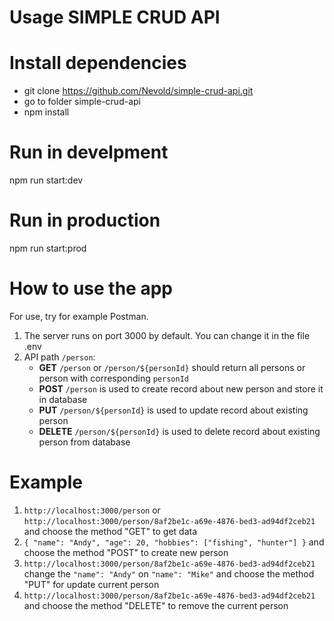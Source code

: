 # Usage SIMPLE CRUD API

# Install dependencies

- git clone https://github.com/Nevold/simple-crud-api.git
- go to folder simple-crud-api
- npm install

# Run in develpment

npm run start:dev

# Run in production

npm run start:prod

# How to use the app

For use, try for example Postman.

1. The server runs on port 3000 by default. You can change it in the file .env
2. API path `/person`:
   - **GET** `/person` or `/person/${personId}` should return all persons or person with corresponding `personId`
   - **POST** `/person` is used to create record about new person and store it in database
   - **PUT** `/person/${personId}` is used to update record about existing person
   - **DELETE** `/person/${personId}` is used to delete record about existing person from database

# Example

1. `http://localhost:3000/person` or `http://localhost:3000/person/8af2be1c-a69e-4876-bed3-ad94df2ceb21` and choose the method "GET" to get data
2. `{ "name": "Andy", "age": 20, "hobbies": ["fishing", "hunter"] }` and choose the method "POST" to create new person
3. `http://localhost:3000/person/8af2be1c-a69e-4876-bed3-ad94df2ceb21` change the `"name": "Andy"` on `"name": "Mike"` and choose the method "PUT" for update current person
4. `http://localhost:3000/person/8af2be1c-a69e-4876-bed3-ad94df2ceb21` and choose the method "DELETE" to remove the current person
